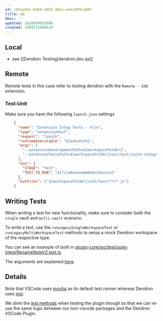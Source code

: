 ```yaml
---
id: c84aa95c-83b9-4d52-90a1-eeec8f0ca84f
title: QA
desc: ''
updated: 1620999992808
created: 1609713960639
---
```


## Local

- see [[Dendron Testing|dendron.dev.qa]]

## Remote

Remote tests in this case refer to testing dendron with the  `Remote - SSH` extension.

### Test:Unit

Make sure you have the following `launch.json` settings

```json
    {
      "name": "Extension Integ Tests - File",
      "type": "extensionHost",
      "request": "launch",
      "runtimeExecutable": "${execPath}",
      "args": [
        "--extensionDevelopmentPath=${workspaceFolder}",
        "--extensionTestsPath=${workspaceFolder}/out/test/suite-integ/index",
      ],
      "env": {
        "STAGE": "test",
        "TEST_TO_RUN": "${fileBasenameNoExtension}"
      },
      "outFiles": ["${workspaceFolder}/out/test/**/*.js"]
    }
```

## Writing Tests

When writing a test for new functionality, make sure to consider both the `single` vault and `multi-vault` scenario. 

To write a test, use the `runLegacySingleWorkspaceTest` or `runLegacyMultiWorkspaceTest` methods to setup a mock Dendron workspace of the respective type.

You can see an example of both in [plugin-core/src/test/suite-integ/RenameNoteV2.test.ts](https://github.com/dendronhq/dendron/blob/master/packages/plugin-core/src/test/suite-integ/RenameNoteV2.test.ts#L131:L131)

The arguments are explained [here](https://github.com/dendronhq/dendron/blob/master/packages/plugin-core/src/test/testUtilsV3.ts#L70:L70).

## Details

Note that VSCode uses [mocha](https://mochajs.org/) as its default test runner whereas Dendron uses  [jest](https://jestjs.io/).

We shim the [jest methods](https://github.com/dendronhq/dendron/blob/master/packages/plugin-core/src/test/testUtilsv2.ts#L418:L418) when testing the plugin though so that we can re-use the same logic between our non-vscode packages and the Dendron VSCode Plugin. 

